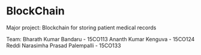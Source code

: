 # BlockChain
Major project:  Blockchain for storing patient medical records


Team:
Bharath Kumar Bandaru - 15CO113
Ananth Kumar Kenguva - 15CO124
Reddi Narasimha Prasad Palempalli - 15CO133
